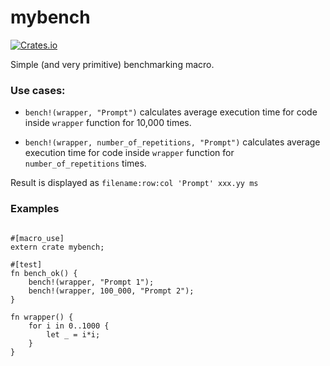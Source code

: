 # mybench

[![Crates.io](https://img.shields.io/crates/l/toolbox.svg)](https://github.com/dvshapkin/mybench/LICENSE)

Simple (and very primitive) benchmarking macro.

### Use cases:

- `bench!(wrapper, "Prompt")`
    calculates average execution time for code inside `wrapper` function for 10,000 times.

- `bench!(wrapper, number_of_repetitions, "Prompt")`
    calculates average execution time for code inside `wrapper` function for `number_of_repetitions` times.

Result is displayed as `filename:row:col 'Prompt' xxx.yy ms`

### Examples

<pre><code>
#[macro_use]
extern crate mybench;

#[test]
fn bench_ok() {
    bench!(wrapper, "Prompt 1");
    bench!(wrapper, 100_000, "Prompt 2");
}

fn wrapper() {
    for i in 0..1000 {
        let _ = i*i;
    }
}
</code></pre>
